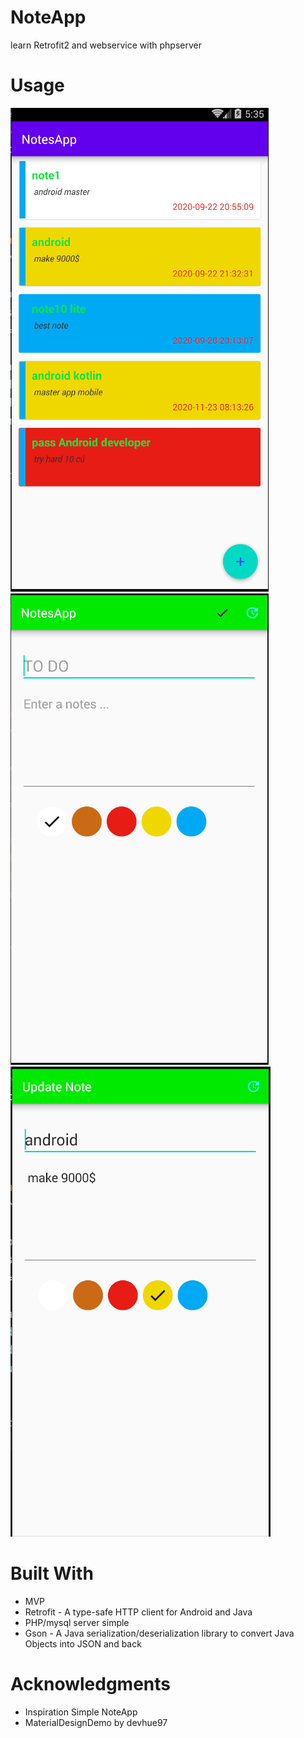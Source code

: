 # NoteApp
learn Retrofit2 and webservice with phpserver


# Usage
![](noteAppHome.PNG)
![](UIAddNotes.PNG)
![](UIUpdateNote.PNG)

# Built With
 - MVP 
 - Retrofit - A type-safe HTTP client for Android and Java
 - PHP/mysql server simple
 - Gson - A Java serialization/deserialization library to convert Java Objects into JSON and back

 
# Acknowledgments
  - Inspiration Simple NoteApp
  - MaterialDesignDemo by devhue97

